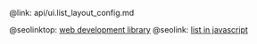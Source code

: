 @link: api/ui.list_layout_config.md

@seolinktop: [web development library](https://webix.com)
@seolink: [list in javascript](https://webix.com/widget/list/)